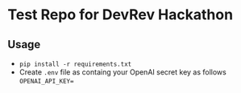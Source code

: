 # Test Repo for DevRev Hackathon

## Usage
- `pip install -r requirements.txt`
- Create `.env` file as containg your OpenAI secret key as follows
`OPENAI_API_KEY=`
